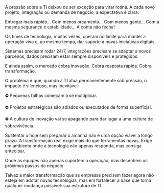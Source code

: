 A pressão sobre a TI deixou de ser exceção para virar rotina.
A cada novo projeto, integração ou demanda de negócio, a expectativa é clara:

Entregar mais rápido...
Com menos orçamento...
Com menos gente...
Com a mesma segurança e estabilidade...
A conta não fecha!

Os times de tecnologia, muitas vezes, operam no limite para manter a operação viva e, ao mesmo tempo, dar suporte a novas iniciativas digitais.

Sistemas precisam rodar 24/7, integrações precisam se adaptar a novos parceiros, dados precisam estar sempre disponíveis e protegidos.

E ainda assim, o mercado cobra inovação. Cobra resposta rápida. Cobra transformação.

O problema é que, quando a TI atua permanentemente sob pressão, o impacto é silencioso, mas inevitável:

⛔ Pequenas falhas começam a se multiplicar.

⛔ Projetos estratégicos são adiados ou executados de forma superficial.

⛔ A cultura de inovação vai se apagando para dar lugar a uma cultura de sobrevivência.

Sustentar o hoje sem preparar o amanhã não é uma opção viável a longo prazo. A transformação real exige mais do que ferramentas novas. Exige um ambiente onde a tecnologia não apenas responda, mas consiga antecipar.

Onde as equipes não apenas suportem a operação, mas desenhem os próximos passos do negócio.

Talvez a maior transformação que as empresas precisem fazer agora não esteja em adotar novas tecnologias, mas em fortalecer a base que torna qualquer mudança possível: sua estrutura de TI.

